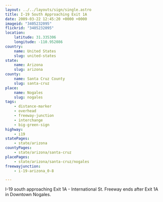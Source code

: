 ```yaml
---
layout: ../../layouts/sign/single.astro
title: I-19 South Approaching Exit 1A
date: 2009-03-22 12:45:20 +0000 +0000
imageid: "3405232095"
flickrid: "3405232095"
location:
    latitude: 31.335306
    longitude: -110.952086
country:
    name: United States
    slug: united-states
state:
    name: Arizona
    slug: arizona
county:
    name: Santa Cruz County
    slug: santa-cruz
place:
    name: Nogales
    slug: nogales
tags:
    - distance-marker
    - overhead
    - freeway-junction
    - interchange
    - big-green-sign
highway:
    - i19
statePages:
    - state/arizona
countyPages:
    - state/arizona/santa-cruz
placePages:
    - state/arizona/santa-cruz/nogales
freewayjunction:
    - i-19-arizona_0-8

---
```

I-19 south approaching Exit 1A - International St. Freeway ends after Exit 1A in Downtown Nogales.